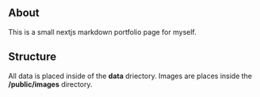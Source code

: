 ## About
This is a small nextjs markdown portfolio page for myself.

## Structure
All data is placed inside of the **data** driectory. Images are places inside the **/public/images** directory.
